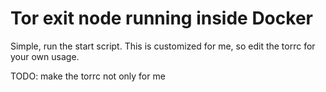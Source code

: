 Tor exit node running inside Docker
===================================

Simple, run the start script.  This is customized for me, so edit the torrc for your own usage.

TODO: make the torrc not only for me
